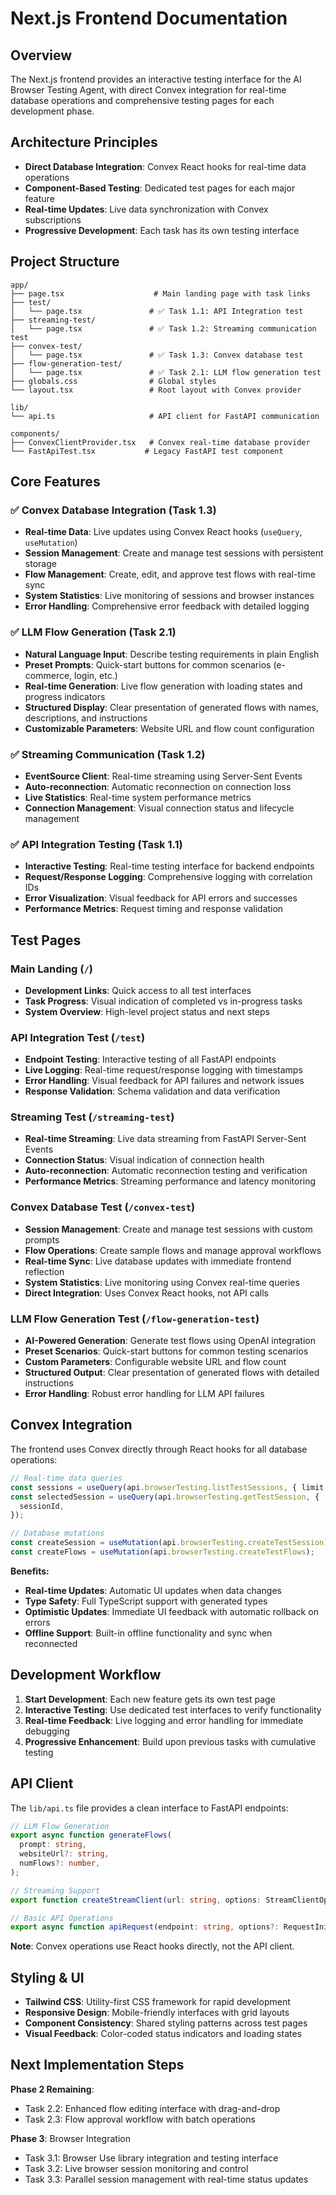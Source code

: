 # Next.js Frontend Documentation

## Overview

The Next.js frontend provides an interactive testing interface for the AI Browser Testing Agent, with direct Convex integration for real-time database operations and comprehensive testing pages for each development phase.

## Architecture Principles

- **Direct Database Integration**: Convex React hooks for real-time data operations
- **Component-Based Testing**: Dedicated test pages for each major feature
- **Real-time Updates**: Live data synchronization with Convex subscriptions
- **Progressive Development**: Each task has its own testing interface

## Project Structure

```
app/
├── page.tsx                    # Main landing page with task links
├── test/
│   └── page.tsx               # ✅ Task 1.1: API Integration test
├── streaming-test/
│   └── page.tsx               # ✅ Task 1.2: Streaming communication test
├── convex-test/
│   └── page.tsx               # ✅ Task 1.3: Convex database test
├── flow-generation-test/
│   └── page.tsx               # ✅ Task 2.1: LLM flow generation test
├── globals.css                # Global styles
└── layout.tsx                 # Root layout with Convex provider

lib/
└── api.ts                     # API client for FastAPI communication

components/
├── ConvexClientProvider.tsx   # Convex real-time database provider
└── FastApiTest.tsx           # Legacy FastAPI test component
```

## Core Features

### ✅ **Convex Database Integration (Task 1.3)**

- **Real-time Data**: Live updates using Convex React hooks (`useQuery`, `useMutation`)
- **Session Management**: Create and manage test sessions with persistent storage
- **Flow Management**: Create, edit, and approve test flows with real-time sync
- **System Statistics**: Live monitoring of sessions and browser instances
- **Error Handling**: Comprehensive error feedback with detailed logging

### ✅ **LLM Flow Generation (Task 2.1)**

- **Natural Language Input**: Describe testing requirements in plain English
- **Preset Prompts**: Quick-start buttons for common scenarios (e-commerce, login, etc.)
- **Real-time Generation**: Live flow generation with loading states and progress indicators
- **Structured Display**: Clear presentation of generated flows with names, descriptions, and instructions
- **Customizable Parameters**: Website URL and flow count configuration

### ✅ **Streaming Communication (Task 1.2)**

- **EventSource Client**: Real-time streaming using Server-Sent Events
- **Auto-reconnection**: Automatic reconnection on connection loss
- **Live Statistics**: Real-time system performance metrics
- **Connection Management**: Visual connection status and lifecycle management

### ✅ **API Integration Testing (Task 1.1)**

- **Interactive Testing**: Real-time testing interface for backend endpoints
- **Request/Response Logging**: Comprehensive logging with correlation IDs
- **Error Visualization**: Visual feedback for API errors and successes
- **Performance Metrics**: Request timing and response validation

## Test Pages

### Main Landing (`/`)

- **Development Links**: Quick access to all test interfaces
- **Task Progress**: Visual indication of completed vs in-progress tasks
- **System Overview**: High-level project status and next steps

### API Integration Test (`/test`)

- **Endpoint Testing**: Interactive testing of all FastAPI endpoints
- **Live Logging**: Real-time request/response logging with timestamps
- **Error Handling**: Visual feedback for API failures and network issues
- **Response Validation**: Schema validation and data verification

### Streaming Test (`/streaming-test`)

- **Real-time Streaming**: Live data streaming from FastAPI Server-Sent Events
- **Connection Status**: Visual indication of connection health
- **Auto-reconnection**: Automatic reconnection testing and verification
- **Performance Metrics**: Streaming performance and latency monitoring

### Convex Database Test (`/convex-test`)

- **Session Management**: Create and manage test sessions with custom prompts
- **Flow Operations**: Create sample flows and manage approval workflows
- **Real-time Sync**: Live database updates with immediate frontend reflection
- **System Statistics**: Live monitoring using Convex real-time queries
- **Direct Integration**: Uses Convex React hooks, not API calls

### LLM Flow Generation Test (`/flow-generation-test`)

- **AI-Powered Generation**: Generate test flows using OpenAI integration
- **Preset Scenarios**: Quick-start buttons for common testing scenarios
- **Custom Parameters**: Configurable website URL and flow count
- **Structured Output**: Clear presentation of generated flows with detailed instructions
- **Error Handling**: Robust error handling for LLM API failures

## Convex Integration

The frontend uses Convex directly through React hooks for all database operations:

```typescript
// Real-time data queries
const sessions = useQuery(api.browserTesting.listTestSessions, { limit: 10 });
const selectedSession = useQuery(api.browserTesting.getTestSession, {
  sessionId,
});

// Database mutations
const createSession = useMutation(api.browserTesting.createTestSession);
const createFlows = useMutation(api.browserTesting.createTestFlows);
```

**Benefits:**

- **Real-time Updates**: Automatic UI updates when data changes
- **Type Safety**: Full TypeScript support with generated types
- **Optimistic Updates**: Immediate UI feedback with automatic rollback on errors
- **Offline Support**: Built-in offline functionality and sync when reconnected

## Development Workflow

1. **Start Development**: Each new feature gets its own test page
2. **Interactive Testing**: Use dedicated test interfaces to verify functionality
3. **Real-time Feedback**: Live logging and error handling for immediate debugging
4. **Progressive Enhancement**: Build upon previous tasks with cumulative testing

## API Client

The `lib/api.ts` file provides a clean interface to FastAPI endpoints:

```typescript
// LLM Flow Generation
export async function generateFlows(
  prompt: string,
  websiteUrl?: string,
  numFlows?: number,
);

// Streaming Support
export function createStreamClient(url: string, options: StreamClientOptions);

// Basic API Operations
export async function apiRequest(endpoint: string, options?: RequestInit);
```

**Note**: Convex operations use React hooks directly, not the API client.

## Styling & UI

- **Tailwind CSS**: Utility-first CSS framework for rapid development
- **Responsive Design**: Mobile-friendly interfaces with grid layouts
- **Component Consistency**: Shared styling patterns across test pages
- **Visual Feedback**: Color-coded status indicators and loading states

## Next Implementation Steps

**Phase 2 Remaining**:

- Task 2.2: Enhanced flow editing interface with drag-and-drop
- Task 2.3: Flow approval workflow with batch operations

**Phase 3**: Browser Integration

- Task 3.1: Browser Use library integration and testing interface
- Task 3.2: Live browser session monitoring and control
- Task 3.3: Parallel session management with real-time status updates
